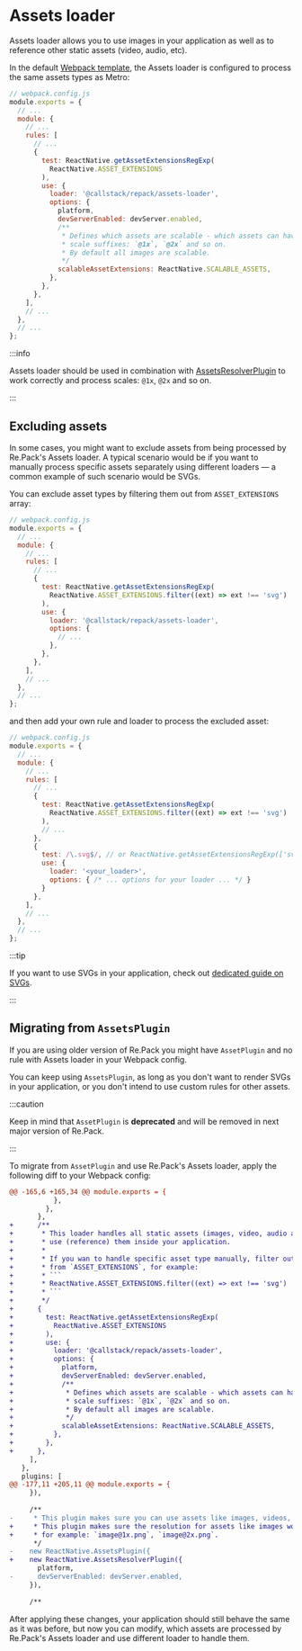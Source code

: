 # Assets loader

Assets loader allows you to use images in your application as well as to reference other static assets (video, audio, etc).

In the default [Webpack template](/docs/2x/configuration/webpack-config#webpack-config-template), the Assets loader is configured to process the same assets types as Metro:

```js
// webpack.config.js
module.exports = {
  // ...
  module: {
    // ...
    rules: [
      // ...
      {
        test: ReactNative.getAssetExtensionsRegExp(
          ReactNative.ASSET_EXTENSIONS
        ),
        use: {
          loader: '@callstack/repack/assets-loader',
          options: {
            platform,
            devServerEnabled: devServer.enabled,
            /**
             * Defines which assets are scalable - which assets can have
             * scale suffixes: `@1x`, `@2x` and so on.
             * By default all images are scalable.
             */
            scalableAssetExtensions: ReactNative.SCALABLE_ASSETS,
          },
        },
      },
    ],
    // ...
  },
  // ...
};
```

:::info

Assets loader should be used in combination with [AssetsResolverPlugin](/docs/2x/api/node/classes/AssetsResolverPlugin)
to work correctly and process scales: `@1x`, `@2x` and so on.

:::

## Excluding assets

In some cases, you might want to exclude assets from being processed by Re.Pack's Assets loader.
A typical scenario would be if you want to manually process specific assets separately using
different loaders — a common example of such scenario would be SVGs.

You can exclude asset types by filtering them out from `ASSET_EXTENSIONS` array:
```js
// webpack.config.js
module.exports = {
  // ...
  module: {
    // ...
    rules: [
      // ...
      {
        test: ReactNative.getAssetExtensionsRegExp(
          ReactNative.ASSET_EXTENSIONS.filter((ext) => ext !== 'svg')
        ),
        use: {
          loader: '@callstack/repack/assets-loader',
          options: {
            // ...
          },
        },
      },
    ],
    // ...
  },
  // ...
};
```

and then add your own rule and loader to process the excluded asset:

```js
// webpack.config.js
module.exports = {
  // ...
  module: {
    // ...
    rules: [
      // ...
      {
        test: ReactNative.getAssetExtensionsRegExp(
          ReactNative.ASSET_EXTENSIONS.filter((ext) => ext !== 'svg')
        ),
        // ...
      },
      {
        test: /\.svg$/, // or ReactNative.getAssetExtensionsRegExp(['svg'])
        use: {
          loader: '<your_loader>',
          options: { /* ... options for your loader ... */ }
        }
      },
    ],
    // ...
  },
  // ...
};
```

:::tip

If you want to use SVGs in your application, check out [dedicated guide on SVGs](/docs/2x/configuration/guides/svg).

:::

## Migrating from `AssetsPlugin`

If you are using older version of Re.Pack you might have `AssetPlugin` and no rule with Assets loader
in your Webpack config.

You can keep using `AssetsPlugin`, as long as you don't want to render SVGs in your application,
or you don't intend to use custom rules for other assets. 

:::caution

Keep in mind that `AssetPlugin` is **deprecated** and will be removed in next major version of Re.Pack.

:::

To migrate from `AssetPlugin` and use Re.Pack's Assets loader, apply the following diff to your
Webpack config:

```diff
@@ -165,6 +165,34 @@ module.exports = {
           },
         },
       },
+      /**
+       * This loader handles all static assets (images, video, audio and others), so that you can
+       * use (reference) them inside your application.
+       *
+       * If you wan to handle specific asset type manually, filter out the extension
+       * from `ASSET_EXTENSIONS`, for example:
+       * ```
+       * ReactNative.ASSET_EXTENSIONS.filter((ext) => ext !== 'svg')
+       * ```
+       */
+      {
+        test: ReactNative.getAssetExtensionsRegExp(
+          ReactNative.ASSET_EXTENSIONS
+        ),
+        use: {
+          loader: '@callstack/repack/assets-loader',
+          options: {
+            platform,
+            devServerEnabled: devServer.enabled,
+            /**
+             * Defines which assets are scalable - which assets can have
+             * scale suffixes: `@1x`, `@2x` and so on.
+             * By default all images are scalable.
+             */
+            scalableAssetExtensions: ReactNative.SCALABLE_ASSETS,
+          },
+        },
+      },
     ],
   },
   plugins: [
@@ -177,11 +205,11 @@ module.exports = {
     }),
 
     /**
-     * This plugin makes sure you can use assets like images, videos, audio.
+     * This plugin makes sure the resolution for assets like images works with scales,
+     * for example: `image@1x.png`, `image@2x.png`.
      */
-    new ReactNative.AssetsPlugin({
+    new ReactNative.AssetsResolverPlugin({
       platform,
-      devServerEnabled: devServer.enabled,
     }),
 
     /**

```

After applying these changes, your application should still behave the same as it was before,
but now you can modify, which assets are processed by Re.Pack's Assets loader and use different
loader to handle them.
